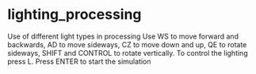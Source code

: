 # lighting_processing
Use of different light types in processing
Use WS to move forward and backwards, AD to move sideways, CZ to move down and up, QE to rotate sideways, SHIFT and CONTROL to rotate vertically.
To control the lighting press L.
Press ENTER to start the simulation
